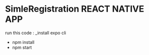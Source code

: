 # SimleRegistration REACT NATIVE APP
 run this code : 
 _install expo cli 
- npm install
- npm start
